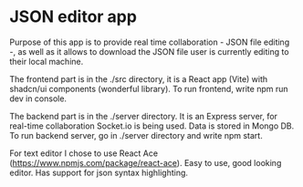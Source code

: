 # JSON editor app

Purpose of this app is to provide real time collaboration - JSON file editing -, as well as it allows to download the JSON file user is currently editing
to their local machine. </br>

The frontend part is in the ./src directory, it is a React app (Vite) with shadcn/ui components (wonderful library).
To run frontend, write npm run dev in console. </br>

The backend part is in the ./server directory. It is an Express server, for real-time collaboration Socket.io is being used.
Data is stored in Mongo DB. To run backend server, go in ./server directory and write npm start. </br>

For text editor I chose to use React Ace (https://www.npmjs.com/package/react-ace). Easy to use, good looking editor. 
Has support for json syntax highlighting. </br>
